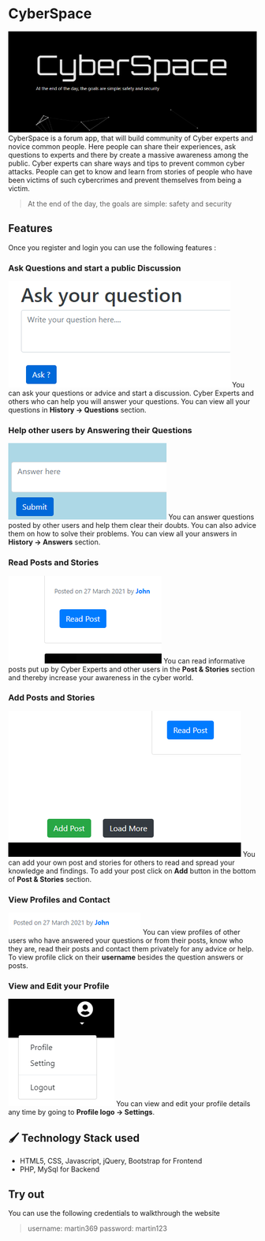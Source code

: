 # CyberSpace
![cyberspace](screenshots/cyberspace.png)
  CyberSpace is a forum app, that will build community of Cyber experts
and novice common people. Here people can share their experiences, ask questions to experts and there by create a massive awareness among the public. Cyber experts can share ways and tips to prevent common cyber attacks. People can get to know and learn from stories of people who have been victims of such cybercrimes and prevent themselves from being a victim.
> At the end of the day, the goals are simple: safety and security

## Features
Once you register and login you can use the following features :

### Ask Questions and start a public Discussion
![question](screenshots/question.png)
You can ask your questions or advice and start a discussion. Cyber Experts and others who can help you will answer your questions. You can view all your questions in **History -> Questions** section.

### Help other users by Answering their Questions
![answer](screenshots/answer.png)
You can answer questions posted by other users and help them clear their doubts. You can also advice them on how to solve their problems. You can view all your answers in **History -> Answers** section.

### Read Posts and Stories
![read](screenshots/read.png)
You can read informative posts put up by Cyber Experts and other users in the **Post & Stories** section and thereby increase your awareness in the cyber world. 

### Add Posts and Stories
![addpost](screenshots/addpost.png)
You can add your own post and stories for others to read and spread your knowledge and findings. To add your post click on **Add** button in the bottom of **Post & Stories** section.

### View Profiles and Contact
![profile](screenshots/profile.png)
You can view profiles of other users who have answered your questions or from their posts, know who they are, read their posts and contact them privately for any advice or help. To view profile click on their **username** besides the question answers or posts.

### View and Edit your Profile
![settings](screenshots/settings.png)
You can view and edit your profile details any time by going to **Profile logo -> Settings**.

## :paintbrush: Technology Stack used
* HTML5, CSS, Javascript, jQuery, Bootstrap for Frontend
* PHP, MySql for Backend



##  Try out
You can use the following credentials to walkthrough the website
> username: martin369
> password: martin123
